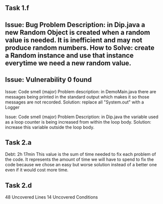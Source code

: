 ## Task 1.f

Issue: Bug
Problem Description: in Dip.java a new Random Object is created when a random value is needed. It is inefficient and may not produce random numbers.
How to Solve: create a Random instance and use that instance everytime we need a new random value.
----------------------------------------------
Issue: Vulnerability
0 found
----------------------------------------------
Issue: Code smell (major)
Problem description: in DemoMain.java there are messages being printed in the standard output which makes it so those messages are not recorded.
Solution: replace all "System.out" with a Logger

Issue: Code smell (major)
Problem Description: in Dip.java the variable used as a loop counter is being increased from within the loop body.
Solution: increase this variable outside the loop body.

## Task 2.a
Debt: 2h 17min
This value is the sum of time needed to fix each problem of the code. It represents the amount of time we will have to spend to fix the code because we chose an easy but worse solution instead of a better one even if it would cost more time.

## Task 2.d
48 Uncovered Lines
14 Uncovered Conditions